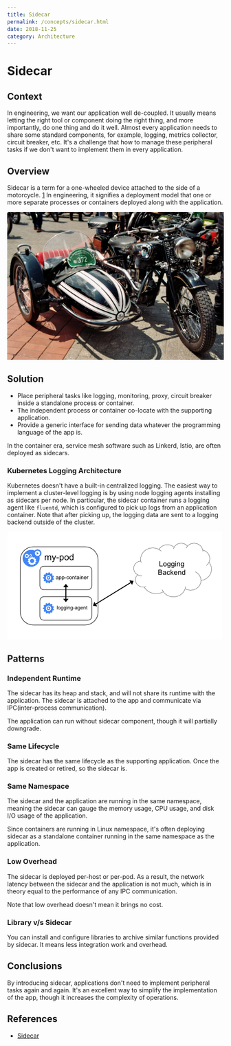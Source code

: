 ```yaml
---
title: Sidecar
permalink: /concepts/sidecar.html
date: 2018-11-25
category: Architecture
---
```


# Sidecar

## Context

In engineering, we want our application well de-coupled. It usually means letting the right tool or component doing the right thing, and more importantly, do one thing and do it well. Almost every application needs to share some standard components, for example, logging, metrics collector, circuit breaker, etc. It's a challenge that how to manage these peripheral tasks if we don't want to implement them in every application.

## Overview

Sidecar is a term for a one-wheeled device attached to the side of a motorcycle. [1] In engineering, it signifies a deployment model that one or more separate processes or containers deployed along with the application.

![An NSU Moterenwerke 601 motorcycle from the 1930s fitted with a Steib Metallbau sidecar](/static/images/sidecar-motorcycle.jpg 'Sidecar')

[1]: https://en.wikipedia.org/wiki/Sidecar

## Solution

* Place peripheral tasks like logging, monitoring, proxy, circuit breaker inside a standalone process or container.
* The independent process or container co-locate with the supporting application.
* Provide a generic interface for sending data whatever the programming language of the app is.

In the container era, service mesh software such as Linkerd, Istio, are often deployed as sidecars.

### Kubernetes Logging Architecture

Kubernetes doesn't have a built-in centralized logging. The easiest way to implement a cluster-level logging is by using node logging agents installing as sidecars per node. In particular, the sidecar container runs a logging agent like `fluentd`, which is configured to pick up logs from an application container. Note that after picking up, the logging data are sent to a logging backend outside of the cluster.

![Sidecar container with a logging agent](/static/images/sidecar-logging-with-sidecar-agent.png)

## Patterns

### Independent Runtime

The sidecar has its heap and stack, and will not share its runtime with the application. The sidecar is attached to the app and communicate via IPC(inter-process communication).

The application can run without sidecar component, though it will partially downgrade.

### Same Lifecycle

The sidecar has the same lifecycle as the supporting application. Once the app is created or retired, so the sidecar is.

### Same Namespace

The sidecar and the application are running in the same namespace, meaning the sidecar can gauge the memory usage, CPU usage, and disk I/O usage of the application.

Since containers are running in Linux namespace, it's often deploying sidecar as a standalone container running in the same namespace as the application.

### Low Overhead

The sidecar is deployed per-host or per-pod. As a result, the network latency between the sidecar and the application is not much, which is in theory equal to the performance of any IPC communication.

Note that low overhead doesn't mean it brings no cost.

### Library v/s Sidecar

You can install and configure libraries to archive similar functions provided by sidecar. It means less integration work and overhead.

## Conclusions

By introducing sidecar, applications don't need to implement peripheral tasks again and again. It's an excellent way to simplify the implementation of the app, though it increases the complexity of operations.

## References

* [Sidecar](https://docs.microsoft.com/en-us/azure/architecture/patterns/sidecar)
